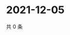 # 2021-12-05

共 0 条

<!-- BEGIN WEIBO -->
<!-- 最后更新时间 Sun Dec 05 2021 05:07:59 GMT+0800 (China Standard Time) -->

<!-- END WEIBO -->
